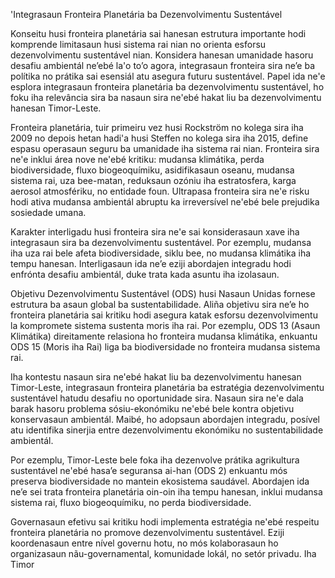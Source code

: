 'Integrasaun Fronteira Planetária ba Dezenvolvimentu Sustentável

Konseitu husi fronteira planetária sai hanesan estrutura importante hodi komprende limitasaun husi sistema rai nian no orienta esforsu dezenvolvimentu sustentável nian. Konsidera hanesan umanidade hasoru desafiu ambientál ne’ebé la'o to’o agora, integrasaun fronteira sira ne’e ba polítika no prátika sai esensiál atu asegura futuru sustentável. Papel ida ne'e esplora integrasaun fronteira planetária ba dezenvolvimentu sustentável, ho foku iha relevância sira ba nasaun sira ne'ebé hakat liu ba dezenvolvimentu hanesan Timor-Leste.

Fronteira planetária, tuir primeiru vez husi Rockström no kolega sira iha 2009 no depois hetan hadi'a husi Steffen no kolega sira iha 2015, define espasu operasaun seguru ba umanidade iha sistema rai nian. Fronteira sira ne'e inklui área nove ne'ebé kritiku: mudansa klimátika, perda biodiversidade, fluxo biogeoquímiku, asidifikasaun oseanu, mudansa sistema rai, uza bee-matan, reduksaun ozóniu iha estratosfera, karga aerosol atmosfériku, no entidade foun. Ultrapasa fronteira sira ne'e risku hodi ativa mudansa ambientál abruptu ka irreversível ne'ebé bele prejudika sosiedade umana.

Karakter interligadu husi fronteira sira ne'e sai konsiderasaun xave iha integrasaun sira ba dezenvolvimentu sustentável. Por ezemplu, mudansa iha uza rai bele afeta biodiversidade, siklu bee, no mudansa klimátika iha tempu hanesan. Interligasaun ida ne’e eziji abordajen integradu hodi enfrónta desafiu ambientál, duke trata kada asuntu iha izolasaun.

Objetivu Dezenvolvimentu Sustentável (ODS) husi Nasaun Unidas fornese estrutura ba asaun global ba sustentabilidade. Aliña objetivu sira ne’e ho fronteira planetária sai kritiku hodi asegura katak esforsu dezenvolvimentu la kompromete sistema sustenta moris iha rai. Por ezemplu, ODS 13 (Asaun Klimátika) direitamente relasiona ho fronteira mudansa klimátika, enkuantu ODS 15 (Moris iha Rai) liga ba biodiversidade no fronteira mudansa sistema rai.

Iha kontestu nasaun sira ne'ebé hakat liu ba dezenvolvimentu hanesan Timor-Leste, integrasaun fronteira planetária ba estratégia dezenvolvimentu sustentável hatudu desafiu no oportunidade sira. Nasaun sira ne'e dala barak hasoru problema sósiu-ekonómiku ne'ebé bele kontra objetivu konservasaun ambientál. Maibé, ho adopsaun abordajen integradu, posível atu identifika sinerjia entre dezenvolvimentu ekonómiku no sustentabilidade ambientál.

Por ezemplu, Timor-Leste bele foka iha dezenvolve prátika agrikultura sustentável ne'ebé hasa’e seguransa ai-han (ODS 2) enkuantu mós preserva biodiversidade no mantein ekosistema saudável. Abordajen ida ne’e sei trata fronteira planetária oin-oin iha tempu hanesan, inklui mudansa sistema rai, fluxo biogeoquímiku, no perda biodiversidade.

Governasaun efetivu sai kritiku hodi implementa estratégia ne'ebé respeitu fronteira planetária no promove dezenvolvimentu sustentável. Eziji koordenasaun entre nível governu hotu, no mós kolaborasaun ho organizasaun nãu-governamental, komunidade lokál, no setór privadu. Iha Timor